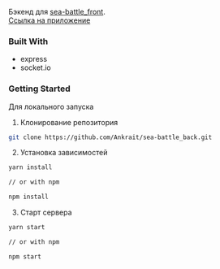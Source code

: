 Бэкенд для [sea-battle_front](https://github.com/Ankrait/sea-battle_front).
<br />
[Ссылка на приложение](https://ankrait.github.io/sea-battle_front/)

### Built With
* express
* socket.io

### Getting Started
Для локального запуска
1. Клонирование репозитория
```sh
git clone https://github.com/Ankrait/sea-battle_back.git
```
2. Установка зависимостей
```sh
yarn install

// or with npm

npm install
```
3. Старт сервера
```sh
yarn start

// or with npm

npm start
```
